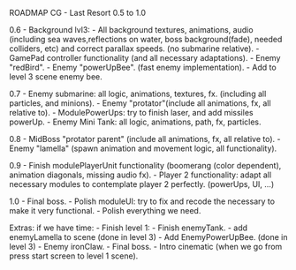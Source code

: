 ROADMAP CG - Last Resort 0.5 to 1.0

0.6 - Background lvl3:
		- All background textures, animations, audio (including sea waves,reflections on water, boss background(fade), 
		needed colliders, etc) and correct parallax speeds. (no submarine relative).
	- GamePad controller functionality (and all necessary adaptations).
	- Enemy "redBird".
	- Enemy "powerUpBee". (fast enemy implementation).
	- Add to level 3 scene enemy bee.

0.7 - Enemy submarine: all logic, animations, textures, fx. (including all particles, and minions).
	- Enemy "protator"(include all animations, fx, all relative to).
	- ModulePowerUps: try to finish laser, and add missiles powerUp.
    - Enemy Mini Tank: all logic, animations, path, fx, particles.

0.8 - MidBoss "protator parent" (include all animations, fx, all relative to).
	- Enemy "lamella" (spawn animation and movement logic, all functionality).

0.9 - Finish modulePlayerUnit functionality (boomerang (color dependent), animation diagonals, missing audio fx).
	- Player 2 functionality: adapt all necessary modules to contemplate player 2 perfectly. (powerUps, UI, ...)
	
1.0 - Final boss.
	- Polish moduleUI: try to fix and recode the necessary to make it very functional.
	- Polish everything we need.
	

Extras: if we have time:
	- Finish level 1:
		- Finish enemyTank.
		- add enemyLamella to scene (done in level 3)
		- Add EnemyPowerUpBee. (done in level 3)
		- Enemy ironClaw.
		- Final boss.
		- Intro cinematic (when we go from press start screen to level 1 scene).
		
